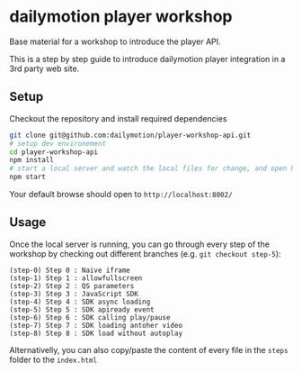 # dailymotion player workshop

Base material for a workshop to introduce the player API.

This is a step by step guide to introduce dailymotion player integration in a 3rd party web site.

## Setup

Checkout the repository and install required dependencies

``` bash
git clone git@github.com:dailymotion/player-workshop-api.git
# setup dev environement
cd player-workshop-api
npm install
# start a local server and watch the local files for change, and open http://localhost:8002/ in the default browser
npm start
```

Your default browse should open to `http://localhost:8002/`

## Usage

Once the local server is running, you can go through every step of the workshop by checking out different branches (e.g. `git checkout step-5`):
```
(step-0) Step 0 : Naive iframe
(step-1) Step 1 : allowfullscreen
(step-2) Step 2 : QS parameters
(step-3) Step 3 : JavaScript SDK
(step-4) Step 4 : SDK async loading
(step-5) Step 5 : SDK apiready event
(step-6) Step 6 : SDK calling play/pause
(step-7) Step 7 : SDK loading antoher video
(step-8) Step 8 : SDK load without autoplay
```

Alternativelly, you can also copy/paste the content of every file in the `steps` folder to the `index.html`
